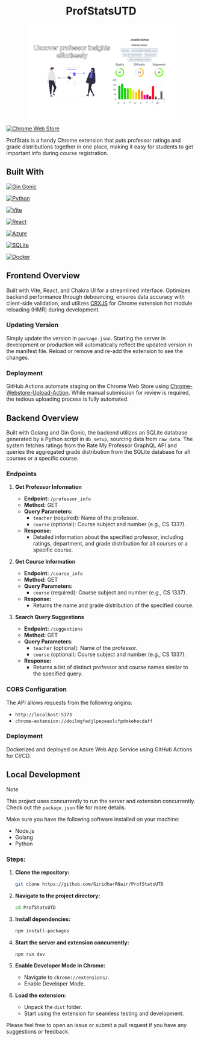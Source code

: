 <h1 align="center">ProfStatsUTD</h1>

<p align="center">
  <img src="assets/extension-screenshot-1.jpg" alt="Screenshot" width="400">
</p>

[![Chrome Web Store](https://img.shields.io/badge/Featured_on-Chrome_Web_Store-cce7e8?style=for-the-badge)](https://chromewebstore.google.com/detail/profstats-ut-dallas/doilmgfedjlpepeaolcfpdmkehecdaff)

ProfStats is a handy Chrome extension that puts professor ratings and grade distributions together in one place, making it easy for students to get important info during course registration.

## Built With

[![Gin Gonic](https://img.shields.io/badge/Powered_by-Gin_Gonic-00ADD8?style=for-the-badge&logo=go)](https://gin-gonic.com/)

[![Python](https://img.shields.io/badge/Powered_by-Python-3776AB?style=for-the-badge&logo=python)](https://www.python.org/)

[![Vite](https://img.shields.io/badge/Powered_by-Vite-646CFF?style=for-the-badge&logo=vite)](https://vitejs.dev/)

[![React](https://img.shields.io/badge/Powered_by-React-61DAFB?style=for-the-badge&logo=react)](https://reactjs.org/)

[![Azure](https://img.shields.io/badge/Hosted_on-Azure-0089D6?style=for-the-badge&logo=microsoft-azure)](https://azure.microsoft.com/en-us/)

[![SQLite](https://img.shields.io/badge/Database-SQLite-003B57?style=for-the-badge&logo=sqlite)](https://www.sqlite.org/index.html)

[![Docker](https://img.shields.io/badge/Containerized_with-Docker-2496ED?style=for-the-badge&logo=docker)](https://www.docker.com/)


## Frontend Overview

Built with Vite, React, and Chakra UI for a streamlined interface. Optimizes backend performance through debouncing, ensures data accuracy with client-side validation, and utilizes [CRXJS](https://crxjs.dev/vite-plugin/) for Chrome extension hot module reloading (HMR) during development.

### Updating Version

Simply update the version in `package.json`. Starting the server in development or production will automatically reflect the updated version in the manifest file. Reload or remove and re-add the extension to see the changes.

### Deployment

GitHub Actions automate staging on the Chrome Web Store using [Chrome-Webstore-Upload-Action](https://github.com/fregante/chrome-webstore-upload). While manual submission for review is required, the tedious uploading process is fully automated.

## Backend Overview

Built with Golang and Gin Gonic, the backend utilizes an SQLite database generated by a Python script in `db_setup`, sourcing data from `raw_data`. The system fetches ratings from the Rate My Professor GraphQL API and queries the aggregated grade distribution from the SQLite database for all courses or a specific course.

### Endpoints

1. **Get Professor Information**

   - **Endpoint:** `/professor_info`
   - **Method:** GET
   - **Query Parameters:**
     - `teacher` (required): Name of the professor.
     - `course` (optional): Course subject and number (e.g., CS 1337).
   - **Response:**
     - Detailed information about the specified professor, including ratings, department, and grade distribution for all courses or a specific course.

2. **Get Course Information**

   - **Endpoint:** `/course_info`
   - **Method:** GET
   - **Query Parameters:**
     - `course` (required): Course subject and number (e.g., CS 1337).
   - **Response:**
     - Returns the name and grade distribution of the specified course.

3. **Search Query Suggestions**

   - **Endpoint:** `/suggestions`
   - **Method:** GET
   - **Query Parameters:**
     - `teacher` (optional): Name of the professor.
     - `course` (optional): Course subject and number (e.g., CS 1337).
   - **Response:**
     - Returns a list of distinct professor and course names similar to the specified query.

### CORS Configuration

The API allows requests from the following origins:

- `http://localhost:5173`
- `chrome-extension://doilmgfedjlpepeaolcfpdmkehecdaff`

### Deployment

Dockerized and deployed on Azure Web App Service using GitHub Actions for CI/CD.

## Local Development

> [!NOTE]  
> This project uses concurrently to run the server and extension concurrently. Check out the `package.json` file for more details.

Make sure you have the following software installed on your machine:

-   Node.js
-   Golang
-   Python

### Steps:

1. **Clone the repository:**

    ```bash
    git clone https://github.com/GiridharRNair/ProfStatsUTD
    ```

2. **Navigate to the project directory:**

    ```bash
    cd ProfStatsUTD
    ```

3. **Install dependencies:**

    ```bash
    npm install-packages
    ```

4. **Start the server and extension concurrently:**

    ```bash
    npm run dev
    ```

5. **Enable Developer Mode in Chrome:**

    - Navigate to `chrome://extensions/`.
    - Enable Developer Mode.

6. **Load the extension:**

    - Unpack the `dist` folder.
    - Start using the extension for seamless testing and development.

Please feel free to open an issue or submit a pull request if you have any suggestions or feedback.